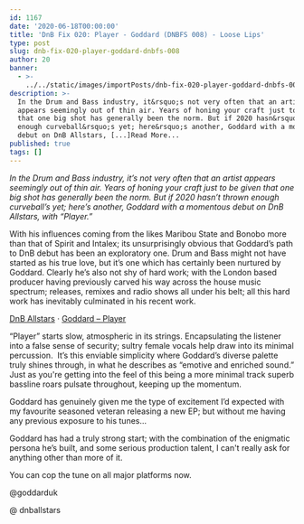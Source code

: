 ```yaml
---
id: 1167
date: '2020-06-18T00:00:00'
title: 'DnB Fix 020: Player - Goddard (DNBFS 008) - Loose Lips'
type: post
slug: dnb-fix-020-player-goddard-dnbfs-008
author: 20
banner:
  - >-
    ../../static/images/importPosts/dnb-fix-020-player-goddard-dnbfs-008/image1167.jpeg
description: >-
  In the Drum and Bass industry, it&rsquo;s not very often that an artist
  appears seemingly out of thin air. Years of honing your craft just to be given
  that one big shot has generally been the norm. But if 2020 hasn&rsquo;t thrown
  enough curveball&rsquo;s yet; here&rsquo;s another, Goddard with a momentous
  debut on DnB Allstars, [...]Read More...
published: true
tags: []
---
```

_In the Drum and Bass industry, it’s not very often that an artist appears seemingly out of thin air. Years of honing your craft just to be given that one big shot has generally been the norm. But if 2020 hasn’t thrown enough curveball’s yet; here’s another, Goddard with a momentous debut on DnB Allstars, with “Player.”_ 

With his influences coming from the likes Maribou State and Bonobo more than that of Spirit and Intalex; its unsurprisingly obvious that Goddard’s path to DnB debut has been an exploratory one. Drum and Bass might not have started as his true love, but it’s one which has certainly been nurtured by Goddard. Clearly he’s also not shy of hard work; with the London based producer having previously carved his way across the house music spectrum; releases, remixes and radio shows all under his belt; all this hard work has inevitably culminated in his recent work. 

[DnB Allstars](https://soundcloud.com/dnballstars "DnB Allstars") · [Goddard – Player](https://soundcloud.com/dnballstars/goddard-player "Goddard - Player")

“Player” starts slow, atmospheric in its strings. Encapsulating the listener into a false sense of security; sultry female vocals help draw into its minimal percussion.  It’s this enviable simplicity where Goddard’s diverse palette truly shines through, in what he describes as “emotive and enriched sound.” Just as you're getting into the feel of this being a more minimal track superb bassline roars pulsate throughout, keeping up the momentum.

Goddard has genuinely given me the type of excitement I’d expected with my favourite seasoned veteran releasing a new EP; but without me having any previous exposure to his tunes… 

Goddard has had a truly strong start; with the combination of the enigmatic persona he’s built, and some serious production talent, I can't really ask for anything other than more of it.

You can cop the tune on all major platforms now.

@goddarduk

@ dnballstars